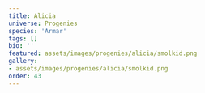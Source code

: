 ```yaml
---
title: Alicia
universe: Progenies
species: 'Armar'
tags: []
bio: ''
featured: assets/images/progenies/alicia/smolkid.png
gallery:
- assets/images/progenies/alicia/smolkid.png
order: 43
---
```

